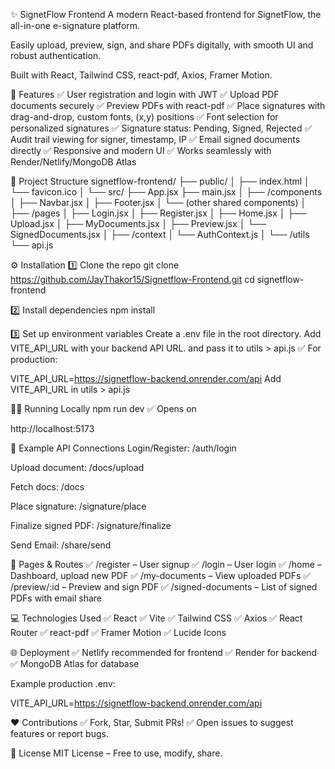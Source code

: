 ✨ SignetFlow Frontend
A modern React-based frontend for SignetFlow, the all-in-one e-signature platform.

Easily upload, preview, sign, and share PDFs digitally, with smooth UI and robust authentication.

Built with React, Tailwind CSS, react-pdf, Axios, Framer Motion.

🚀 Features
✅ User registration and login with JWT
✅ Upload PDF documents securely
✅ Preview PDFs with react-pdf
✅ Place signatures with drag-and-drop, custom fonts, (x,y) positions
✅ Font selection for personalized signatures
✅ Signature status: Pending, Signed, Rejected
✅ Audit trail viewing for signer, timestamp, IP
✅ Email signed documents directly
✅ Responsive and modern UI
✅ Works seamlessly with Render/Netlify/MongoDB Atlas

📂 Project Structure
signetflow-frontend/
├── public/
│   ├── index.html
│   └── favicon.ico
│
└── src/
    ├── App.jsx
    ├── main.jsx
    │
    ├── /components
    │   ├── Navbar.jsx
    │   ├── Footer.jsx
    │   └── (other shared components)
    │
    ├── /pages
    │   ├── Login.jsx
    │   ├── Register.jsx
    │   ├── Home.jsx
    │   ├── Upload.jsx
    │   ├── MyDocuments.jsx
    │   ├── Preview.jsx
    │   └── SignedDocuments.jsx
    │
    ├── /context
    │   └── AuthContext.js
    │
    └── /utils
        └── api.js

⚙️ Installation
1️⃣ Clone the repo
git clone https://github.com/JayThakor15/Signetflow-Frontend.git
cd signetflow-frontend

2️⃣ Install dependencies
npm install

3️⃣ Set up environment variables
Create a .env file in the root directory.
Add VITE_API_URL with your backend API URL. and pass it to utils > api.js
✅ For production:

VITE_API_URL=https://signetflow-backend.onrender.com/api
Add VITE_API_URL in utils > api.js

🏃‍♂️ Running Locally
npm run dev
✅ Opens on

http://localhost:5173

🔗 Example API Connections
Login/Register: /auth/login

Upload document: /docs/upload

Fetch docs: /docs

Place signature: /signature/place

Finalize signed PDF: /signature/finalize

Send Email: /share/send

🌟 Pages & Routes
✅ /register – User signup
✅ /login – User login
✅ /home – Dashboard, upload new PDF
✅ /my-documents – View uploaded PDFs
✅ /preview/:id – Preview and sign PDF
✅ /signed-documents – List of signed PDFs with email share

💻 Technologies Used
✅ React
✅ Vite
✅ Tailwind CSS
✅ Axios
✅ React Router
✅ react-pdf
✅ Framer Motion
✅ Lucide Icons

🌐 Deployment
✅ Netlify recommended for frontend
✅ Render for backend
✅ MongoDB Atlas for database

Example production .env:

VITE_API_URL=https://signetflow-backend.onrender.com/api

❤️ Contributions
✅ Fork, Star, Submit PRs!
✅ Open issues to suggest features or report bugs.

📜 License
MIT License – Free to use, modify, share.